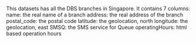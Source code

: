 This datasets has all the DBS branches in Singapore. 
It contains 7 columns:
	name: the real name of a branch
	address: the real address of the branch
	postal_code: the postal code
	latitude: the geolocation, north
	longitude: the geolocation, east
	SMSQ: the SMS service for Queue
	operatingHours: html based operation hours

